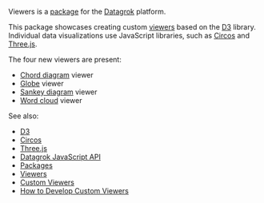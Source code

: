 Viewers is a [package](https://datagrok.ai/help/develop/develop#packages) for the [Datagrok](https://datagrok.ai) platform.

This package showcases creating custom [viewers](https://datagrok.ai/help/visualize/viewers) based on the [D3](https://d3js.org/) library. Individual data visualizations use JavaScript libraries, such as [Circos](https://github.com/nicgirault/circosJS) and [Three.js](https://threejs.org/).

The four new viewers are present:

  * [Chord diagram](https://en.wikipedia.org/wiki/Chord_diagram) viewer
  * [Globe](https://github.com/dataarts/webgl-globe) viewer
  * [Sankey diagram](https://en.wikipedia.org/wiki/Sankey_diagram) viewer
  * [Word cloud](https://en.wikipedia.org/wiki/Tag_cloud) viewer

See also:

  * [D3](https://d3js.org/)
  * [Circos](https://github.com/nicgirault/circosJS)
  * [Three.js](https://threejs.org/)
  * [Datagrok JavaScript API](https://datagrok.ai/help/develop/js-api)
  * [Packages](https://datagrok.ai/help/develop/develop#packages)
  * [Viewers](https://datagrok.ai/help/visualize/viewers)
  * [Custom Viewers](https://datagrok.ai/help/develop/js-api#custom-viewers)
  * [How to Develop Custom Viewers](https://datagrok.ai/help/develop/how-to/develop-custom-viewer)
